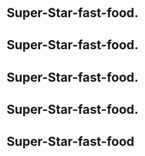 # Super-Star-fast-food.
# Super-Star-fast-food.
# Super-Star-fast-food.
# Super-Star-fast-food.
# Super-Star-fast-food
